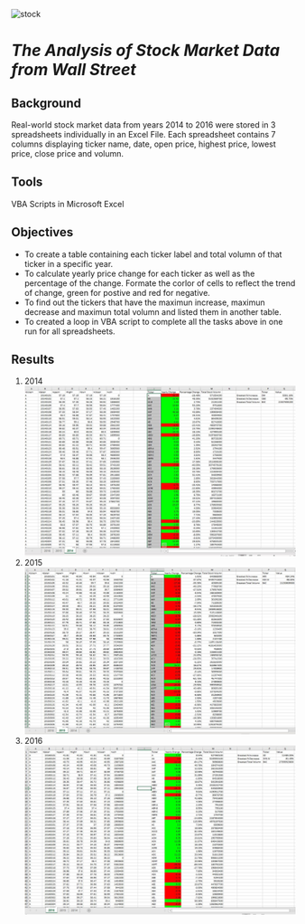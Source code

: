 ![stock](https://g.foolcdn.com/editorial/images/526668/gettyimages-627040096.jpg)
# **_The Analysis of Stock Market Data from Wall Street_**

## **Background** 
Real-world stock market data from years 2014 to 2016 were stored in 3 spreadsheets individually in an Excel File. Each spreadsheet contains 7 columns displaying ticker name, date, open price, highest price, lowest price, close price and volumn.

## **Tools**
VBA Scripts in Microsoft Excel

## **Objectives**
* To create a table containing each ticker label and total volumn of that ticker in a specific year.
* To calculate yearly price change for each ticker as well as the percentage of the change. Formate the corlor of cells to reflect the trend of change, green for postive and red for negative.
* To find out the tickers that have the maximun increase, maximun decrease and maximun total volumn and listed them in another table.
* To created a loop in VBA script to complete all the tasks above in one run for all spreadsheets.

## **Results**
1. 2014
![2014](https://github.com/hanyang2019/The_VBA_of_Wall_Street/blob/master/Images/stock%202014.JPG?raw=true)
2. 2015
![2015](https://github.com/hanyang2019/The_VBA_of_Wall_Street/blob/master/Images/stock%202015.JPG?raw=true)
3. 2016
![2016](https://github.com/hanyang2019/The_VBA_of_Wall_Street/blob/master/Images/stock%202016.JPG?raw=true)
